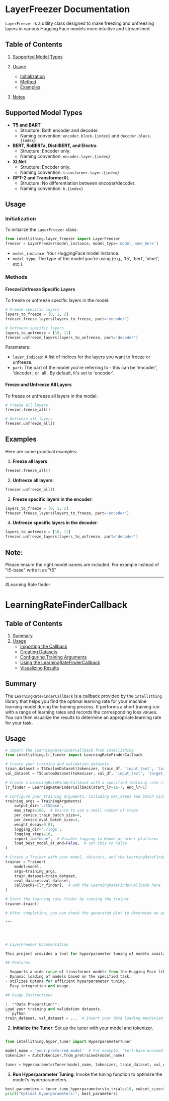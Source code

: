 # LayerFreezer Documentation

`LayerFreezer` is a utility class designed to make freezing and unfreezing layers in various Hugging Face models more intuitive and streamlined.

## Table of Contents
1. [Supported Model Types](#supported-model-types)
2. [Usage](#usage)
   - [Initialization](#initialization)
   - [Method](#Methods)
   - [Examples](#Examples)
   
3. [Notes](#notes)

## Supported Model Types

- **T5 and BART**
  - Structure: Both encoder and decoder.
  - Naming convention: `encoder.block.{index}` and `decoder.block.{index}`
- **BERT, RoBERTa, DistilBERT, and Electra**
  - Structure: Encoder only.
  - Naming convention: `encoder.layer.{index}`
- **XLNet**
  - Structure: Encoder only.
  - Naming convention: `transformer.layer.{index}`
- **GPT-2 and TransformerXL**
  - Structure: No differentiation between encoder/decoder.
  - Naming convention: `h.{index}`



## Usage

### Initialization

To initialize the `LayerFreezer` class:

```python
from intellithing.layer_freezer import LayerFreezer
freezer = LayerFreezer(model_instance, model_type='model_name_here')
```

- `model_instance`: Your HuggingFace model instance.
- `model_type`: The type of the model you're using (e.g., 't5', 'bert', 'xlnet', etc.).

### Methods

#### Freeze/Unfreeze Specific Layers

To freeze or unfreeze specific layers in the model:

```python
# Freeze specific layers
layers_to_freeze = [0, 1, 2]
freezer.freeze_layers(layers_to_freeze, part='encoder')

# Unfreeze specific layers
layers_to_unfreeze = [10, 11]
freezer.unfreeze_layers(layers_to_unfreeze, part='decoder')
```

Parameters:
- `layer_indices`: A list of indices for the layers you want to freeze or unfreeze.
- `part`: The part of the model you're referring to - this can be 'encoder', 'decoder', or 'all'. By default, it's set to 'encoder'.

#### Freeze and Unfreeze All Layers

To freeze or unfreeze all layers in the model:

```python
# Freeze all layers
freezer.freeze_all()

# Unfreeze all layers
freezer.unfreeze_all()
```

## Examples

Here are some practical examples:

1. **Freeze all layers**:
```python
freezer.freeze_all()
```

2. **Unfreeze all layers**:
```python
freezer.unfreeze_all()
```

3. **Freeze specific layers in the encoder**:
```python
layers_to_freeze = [0, 1, 2]
freezer.freeze_layers(layers_to_freeze, part='encoder')
```

4. **Unfreeze specific layers in the decoder**:
```python
layers_to_unfreeze = [10, 11]
freezer.unfreeze_layers(layers_to_unfreeze, part='decoder')
```

## Note:
Please ensure the right model names are included. For example instead of "t5-base" write it as "t5"


-----------------

#Learning Rate finder

# LearningRateFinderCallback

## Table of Contents
1. [Summary](#summary)
2. [Usage](#usage)
    - [Importing the Callback](#importing-the-callback)
    - [Creating Datasets](#creating-datasets)
    - [Configuring Training Arguments](#configuring-training-arguments)
    - [Using the LearningRateFinderCallback](#using-the-learningratefindercallback)
    - [Visualizing Results](#visualizing-results)

## Summary
The `LearningRateFinderCallback` is a callback provided by the `intellithing` library that helps you find the optimal learning rate for your machine learning model during the training process. It performs a short training run with a range of learning rates and records the corresponding loss values. You can then visualize the results to determine an appropriate learning rate for your task.

## Usage

```python
# Import the LearningRateFinderCallback from intellithing
from intellithing.lr_finder import LearningRateFinderCallback

# Create your training and validation datasets
train_dataset = T5CustomDataset(tokenizer, train_df, 'input_text', 'target_text', source_max_len=512, target_max_len=256)
val_dataset = T5CustomDataset(tokenizer, val_df, 'input_text', 'target_text', source_max_len=512, target_max_len=256)

# Create a LearningRateFinderCallback with a specified learning rate range
lr_finder = LearningRateFinderCallback(start_lr=1e-7, end_lr=1)

# Configure your training arguments, including max_steps and batch sizes
training_args = TrainingArguments(
    output_dir='./t5base',
    max_steps=100,  # Ensure to use a small number of steps
    per_device_train_batch_size=4,
    per_device_eval_batch_size=4,
    weight_decay=0.01,
    logging_dir='./logs',
    logging_steps=10,
    report_to="none",  # Disable logging to Wandb or other platforms
    load_best_model_at_end=False,  # set this to False
)

# Create a Trainer with your model, datasets, and the LearningRateFinderCallback
trainer = Trainer(
    model=model,
    args=training_args,
    train_dataset=train_dataset,
    eval_dataset=val_dataset,
    callbacks=[lr_finder],  # Add the LearningRateFinderCallback here
)

# Start the learning rate finder by running the trainer
trainer.train()

# After completion, you can check the generated plot to determine an appropriate learning rate.

***




# LayerFreezer Documentation

This project provides a tool for hyperparameter tuning of models available in the Hugging Face transformers library. It is designed to dynamically handle various types of transformer models and is particularly useful for tasks such as text classification, text generation, etc.

## Features

- Supports a wide range of transformer models from the Hugging Face library.
- Dynamic loading of models based on the specified task.
- Utilizes Optuna for efficient hyperparameter tuning.
- Easy integration and usage.

## Usage Instructions

1. **Data Preparation**:
Load your training and validation datasets.
```python
train_dataset, val_dataset = ...  # Insert your data loading mechanism here
```

2. **Initialize the Tuner**:
Set up the tuner with your model and tokenizer.
```python

from intellithing.hyper_tuner import HyperparameterTuner  

model_name = 'your_preferred_model'  # For example, 'bert-base-uncased'
tokenizer = AutoTokenizer.from_pretrained(model_name)

tuner = HyperparameterTuner(model_name, tokenizer, train_dataset, val_dataset)
```

3. **Run Hyperparameter Tuning**:
Invoke the tuning function to optimize the model's hyperparameters.
```python
best_parameters = tuner.tune_hyperparameters(n_trials=10, subset_size=0.1)  # Adjust 'n_trials' and data subset as needed
print("Optimal hyperparameters:", best_parameters)
```
